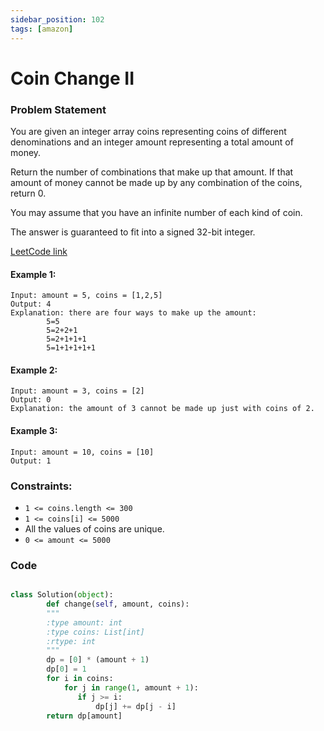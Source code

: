 ```yaml
---
sidebar_position: 102
tags: [amazon]
---
```


# Coin Change II

### Problem Statement

You are given an integer array coins representing coins of different denominations and an integer amount representing a total amount of money.

Return the number of combinations that make up that amount. If that amount of money cannot be made up by any combination of the coins, return 0.

You may assume that you have an infinite number of each kind of coin.

The answer is guaranteed to fit into a signed 32-bit integer.

[LeetCode link](https://leetcode.com/problems/coin-change-ii)

#### Example 1:

```
Input: amount = 5, coins = [1,2,5]
Output: 4
Explanation: there are four ways to make up the amount:
        5=5
        5=2+2+1
        5=2+1+1+1
        5=1+1+1+1+1
```

#### Example 2:

```
Input: amount = 3, coins = [2]
Output: 0
Explanation: the amount of 3 cannot be made up just with coins of 2.
```

#### Example 3:

```
Input: amount = 10, coins = [10]
Output: 1
```

### Constraints:

- `1 <= coins.length <= 300`
- `1 <= coins[i] <= 5000`
- All the values of coins are unique.
- `0 <= amount <= 5000`

### Code

```python title="Python Code"

class Solution(object):
        def change(self, amount, coins):
        """
        :type amount: int
        :type coins: List[int]
        :rtype: int
        """
        dp = [0] * (amount + 1)
        dp[0] = 1
        for i in coins:
            for j in range(1, amount + 1):
               if j >= i:
                   dp[j] += dp[j - i]
        return dp[amount]
```
